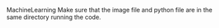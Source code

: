 MachineLearning
Make sure that the image file and python file are in the same directory running the code.
